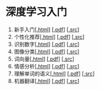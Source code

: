 # 深度学习入门

1. 新手入门[[.html](fit_a_line/README.html)] [[.pdf](fit_a_line/README.pdf)] [[.src](fit_a_line/)]
1. 个性化推荐[[.html](recommender_system/README.html)] [[.pdf](recommender_system/README.pdf)] [[.src](recommender_system/)]
1. 识别数字[[.html](recognize_digits/README.html)] [[.pdf](recognize_digits/README.pdf)] [[.src](recognize_digits/)]
1. 图像分类[[.html](classify_images/README.html)] [[.pdf](classify_images/README.pdf)] [[.src](classify_images/)]
1. 词向量[[.html](word2vec/README.html)] [[.pdf](word2vec/)] [[.src](word2vec/README.pdf)]
1. 情感分析[[.html](understand_sentiment/README.html)] [[.pdf](understand_sentiment/README.pdf)] [[.src](understand_sentiment/)]
1. 理解单词的语义[[.html](label_semantic_roles/README.html)] [[.pdf](label_semantic_roles/README.pdf)] [[.src](label_semantic_roles/)]
1. 机器翻译[[.html](machine_translation/README.html)] [[.pdf](machine_translation/README.pdf)] [[.src](machine_translation/)]
